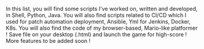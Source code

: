 In this list, you will find some scripts I've worked on, written and developed,
in Shell, Python, Java. You will also find scripts related to 
CI/CD which I used for patch automation deployment, Ansible, Yml for Jenkins, Docker, K8s. 
You will also find the code of my browser-based, Mario-like platformer ! Save file on your desktop (.html)
and launch the game for high-score ! More features to be added soon !
